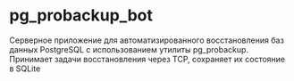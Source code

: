 # pg_probackup_bot
Серверное приложение для автоматизированного восстановления баз данных PostgreSQL с использованием утилиты pg_probackup. Принимает задачи восстановления через TCP, сохраняет их состояние в SQLite
